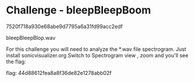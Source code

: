 # Challenge - bleepBleepBoom

7520f718a930e68abe9d7795a6a31fd99acc2edf

bleepBleepBlop.wav


For this challenge you will need to analyze the *.wav file spectrogram.
Just install sonicvisualizer.org
Switch to Spectrogram view , zoom and you'll see the flag:

flag: 44d88612fea8a8f36de82e1278abb02f

